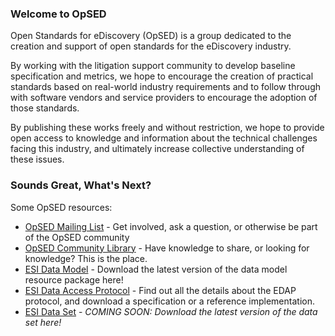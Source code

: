 ### Welcome to OpSED

Open Standards for eDiscovery (OpSED) is a group dedicated to the creation and support of open standards for the eDiscovery industry.

By working with the litigation support community to develop baseline specification and metrics, we hope to encourage the creation of practical standards based on real-world industry requirements and to follow through with software vendors and service providers to encourage the adoption of those standards.

By publishing these works freely and without restriction, we hope to provide open access to knowledge and information about the technical challenges facing this industry, and ultimately increase collective understanding of these issues.

### Sounds Great, What's Next?

Some OpSED resources:
* [OpSED Mailing List](https://groups.google.com/forum/#!forum/opsed) - Get involved, ask a question, or otherwise be part of the OpSED community
* [OpSED Community Library](https://github.com/opsed/opsed.github.com/wiki) - Have knowledge to share, or looking for knowledge? This is the place.
* [ESI Data Model](https://github.com/opsed/esi-data-model) - Download the latest version of the data model resource package here!
* [ESI Data Access Protocol](https://github.com/opsed/esi-data-access-protocol) - Find out all the details about the EDAP protocol, and download a specification or a reference implementation.
* [ESI Data Set]() - *COMING SOON: Download the latest version of the data set here!*
